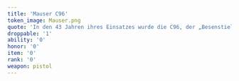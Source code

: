 ```yaml
---
title: 'Mauser C96'
token_image: Mauser.png
quote: 'In den 43 Jahren ihres Einsatzes wurde die C96, der „Besenstiel“, deut lich verbessert: Erhöhung des Kalibers auf 9,63 mm, Zusatz von Auswerfer und Zwillings-Magazin.'
droppable: '1'
ability: '0'
honor: '0'
item: '0'
rank: '0'
weapon: pistol
---
```


